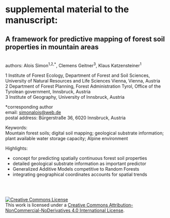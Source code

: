 # supplemental material to the manuscript:
## A framework for predictive mapping of forest soil properties in mountain areas
<br>
authors:    
Alois Simon<sup>1,2,*</sup>, Clemens Geitner<sup>3</sup>, Klaus Katzensteiner<sup>1</sup>  

1 Institute of Forest Ecology, Department of Forest and Soil Sciences, University of Natural Resources and Life Sciences Vienna, Vienna, Austria  
2 Department of Forest Planning, Forest Administration Tyrol, Office of the Tyrolean government, Innsbruck, Austria   
3 Institute of Geography, University of Innsbruck, Austria

*corresponding author         
email: simonalois@web.de  
postal address: Bürgerstraße 36, 6020 Innsbruck, Austria 

Keywords:  
Mountain forest soils; digital soil mapping; geological substrate information; plant available water storage capacity; Alpine environment

Highlights: 
- concept for predicting spatially continuous forest soil properties
- detailed geological substrate information as important predictor  
- Generalized Additive Models competitive to Random Forests
- integrating geographical coordinates accounts for spatial trends 

<br>
<br>

<a rel="license" href="http://creativecommons.org/licenses/by-nc-nd/4.0/"><img alt="Creative Commons License" style="border-width:0" src="https://i.creativecommons.org/l/by-nc-nd/4.0/88x31.png" /></a><br />This work is licensed under a <a rel="license" href="http://creativecommons.org/licenses/by-nc-nd/4.0/">Creative Commons Attribution-NonCommercial-NoDerivatives 4.0 International License</a>.
